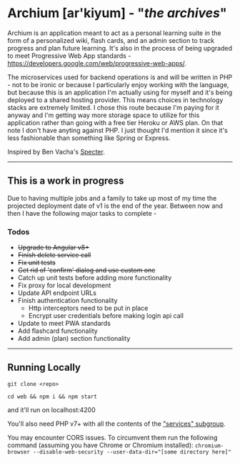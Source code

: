 # Archium [ar'kiyum] - "*the archives*" 

Archium is an application meant to act as a personal learning suite in the form of a personalized wiki, flash cards, and an admin section to track progress and plan future learning. It's also in the process of being upgraded to meet Progressive Web App standards - https://developers.google.com/web/progressive-web-apps/.

The microservices used for backend operations is and will be written in PHP - not to be ironic or because I particularly enjoy working with the language, but because this is an application I'm actually using for myself and it's being deployed to a shared hosting provider. This means choices in technology stacks are extremely limited. I chose this route because I'm paying for it anyway and I'm getting way more storage space to utilize for this application rather than going with a free tier Heroku or AWS plan. On that note I don't have anyting against PHP. I just thought I'd mention it since it's less fashionable than something like Spring or Express.
 
Inspired by Ben Vacha's [Specter](https://github.com/benvacha/specter). 


---
## This is a work in progress
Due to having multiple jobs and a family to take up most of my time the projected deployment date of v1 is the end of the year. Between now and then I have the following major tasks to complete -

### Todos
- ~~Upgrade to Angular v8+~~
- ~~Finish delete service call~~
- ~~Fix unit tests~~
- ~~Get rid of 'confirm' dialog and use custom one~~
- Catch up unit tests before adding more functionality
- Fix proxy for local development
- Update API endpoint URLs
- Finish authentication functionality
  - Http interceptors need to be put in place
  - Encrypt user credentials before making login api call
- Update to meet PWA standards
- Add flashcard functionality
- Add admin (plan) section functionality


---

## Running Locally
```git clone <repo>```

```cd web && npm i && npm start```

and it'll run on localhost:4200

You'll also need PHP v7+ with all the contents of the ["services" subgroup](https://gitlab.com/archium-steve-whitmore/services).

You may encounter CORS issues. To circumvent them run the following command (assuming you have Chrome or Chromium installed):
```chromium-browser --disable-web-security --user-data-dir="[some directory here]"```